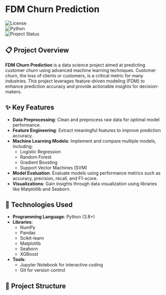 # FDM Churn Prediction

![License](https://img.shields.io/github/license/Duvini/FDM_Churn_Prediction)  
![Python](https://img.shields.io/badge/Python-3.8%2B-blue.svg)  
![Project Status](https://img.shields.io/badge/Status-Active-brightgreen.svg)

## 📋 Project Overview

**FDM Churn Prediction** is a data science project aimed at predicting customer churn using advanced machine learning techniques. Customer churn, the loss of clients or customers, is a critical metric for many industries. This project leverages feature-driven modeling (FDM) to enhance prediction accuracy and provide actionable insights for decision-makers.

## ✨ Key Features

- **Data Preprocessing**: Clean and preprocess raw data for optimal model performance.
- **Feature Engineering**: Extract meaningful features to improve prediction accuracy.
- **Machine Learning Models**: Implement and compare multiple models, including:
  - Logistic Regression
  - Random Forest
  - Gradient Boosting
  - Support Vector Machines (SVM)
- **Model Evaluation**: Evaluate models using performance metrics such as accuracy, precision, recall, and F1-score.
- **Visualizations**: Gain insights through data visualization using libraries like Matplotlib and Seaborn.

## 🚀 Technologies Used

- **Programming Language**: Python (3.8+)
- **Libraries**:
  - NumPy
  - Pandas
  - Scikit-learn
  - Matplotlib
  - Seaborn
  - XGBoost
- **Tools**:
  - Jupyter Notebook for interactive coding
  - Git for version control

## 📂 Project Structure

